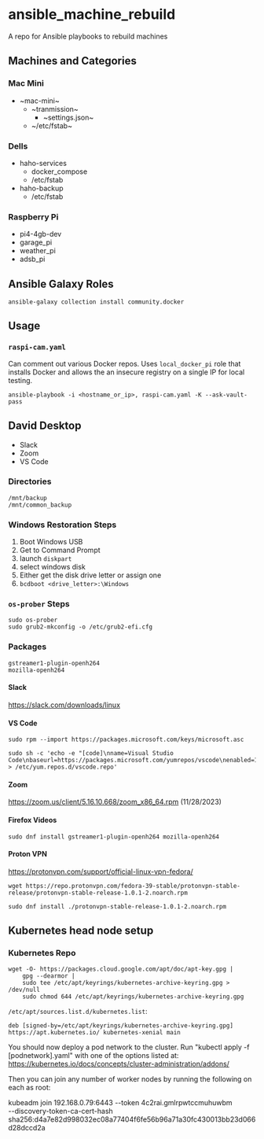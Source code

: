 # ansible_machine_rebuild
A repo for Ansible playbooks to rebuild machines

## Machines and Categories

### Mac Mini
+ ~mac-mini~
    + ~tranmission~
        + ~settings.json~
    + ~/etc/fstab~

### Dells
+ haho-services
    + docker_compose
    + /etc/fstab
+ haho-backup
    + /etc/fstab

### Raspberry Pi
+ pi4-4gb-dev
+ garage_pi
+ weather_pi
+ adsb_pi


## Ansible Galaxy Roles

```
ansible-galaxy collection install community.docker
```


## Usage
### `raspi-cam.yaml`

Can comment out various Docker repos. Uses `local_docker_pi` role that installs Docker and allows the an insecure registry on a single IP for local testing.

```
ansible-playbook -i <hostname_or_ip>, raspi-cam.yaml -K --ask-vault-pass
```

## David Desktop
+ Slack
+ Zoom
+ VS Code

### Directories
```
/mnt/backup
/mnt/common_backup
```

### Windows Restoration Steps
1. Boot Windows USB
2. Get to Command Prompt
3. launch `diskpart`
4. select windows disk
5. Either get the disk drive letter or assign one
6. `bcdboot <drive_letter>:\Windows`


### `os-prober` Steps
```
sudo os-prober
sudo grub2-mkconfig -o /etc/grub2-efi.cfg
```

### Packages
```
gstreamer1-plugin-openh264
mozilla-openh264
```

#### Slack
https://slack.com/downloads/linux

#### VS Code
```
sudo rpm --import https://packages.microsoft.com/keys/microsoft.asc

sudo sh -c 'echo -e "[code]\nname=Visual Studio Code\nbaseurl=https://packages.microsoft.com/yumrepos/vscode\nenabled=1\ngpgcheck=1\ngpgkey=https://packages.microsoft.com/keys/microsoft.asc" > /etc/yum.repos.d/vscode.repo'
```

#### Zoom
https://zoom.us/client/5.16.10.668/zoom_x86_64.rpm (11/28/2023)

#### Firefox Videos
```
sudo dnf install gstreamer1-plugin-openh264 mozilla-openh264
```

#### Proton VPN
https://protonvpn.com/support/official-linux-vpn-fedora/

```
wget https://repo.protonvpn.com/fedora-39-stable/protonvpn-stable-release/protonvpn-stable-release-1.0.1-2.noarch.rpm

sudo dnf install ./protonvpn-stable-release-1.0.1-2.noarch.rpm
```

## Kubernetes head node setup

### Kubernetes Repo

```
wget -O- https://packages.cloud.google.com/apt/doc/apt-key.gpg |
    gpg --dearmor |
    sudo tee /etc/apt/keyrings/kubernetes-archive-keyring.gpg > /dev/null
    sudo chmod 644 /etc/apt/keyrings/kubernetes-archive-keyring.gpg
```
`/etc/apt/sources.list.d/kubernetes.list`:
```
deb [signed-by=/etc/apt/keyrings/kubernetes-archive-keyring.gpg] https://apt.kubernetes.io/ kubernetes-xenial main

```


You should now deploy a pod network to the cluster.
Run "kubectl apply -f [podnetwork].yaml" with one of the options listed at:
  https://kubernetes.io/docs/concepts/cluster-administration/addons/

Then you can join any number of worker nodes by running the following on each as root:

kubeadm join 192.168.0.79:6443 --token 4c2rai.gmlrpwtccmuhuwbm \
	--discovery-token-ca-cert-hash sha256:d4a7e82d998032ec08a77404f6fe56b96a71a30fc430013bb23d066d28dccd2a 
